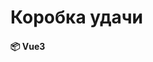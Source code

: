 # Коробка удачи 
#### 📦 Vue3 <script lang='ts' setup> + Pinia + Typescript in Vite
> Игра по мотивам нашумевшего тайтла "Клинок рассекающий демонов".
> Вы будете сражаться против Высших Лун ⚔️
#### 🎮 [Play](https://springfil.github.io/vue_vite_game/) 🎮

### 🎓 Гайд :
- Перед стартом вам нужно выбрать сложность —> размер игрового поля
- При нажатии кнопки "Cтарт" вы и противник получайте базовый урон
- Внимательно следите, какие карты переворачиваются на игровой доске
- Вам нужно повторить переворот нажатием на карты, чтобы увеличить урон
- На увеличение урона доступно 2 рерола, при неудаче урон сбрасывается до базового
- Не ошибайтесь слишком часто, Высшая Луна этого и ждет 👀

### Что интересного планируется:
- Добавление авторизации (JWT)
- Возможность присвоить свое имя персонажу
- Баф персонажа за несколько подряд угаданых раундов 
- Панель дебага при нажатии по определенным местам в определенной последовательности в поле